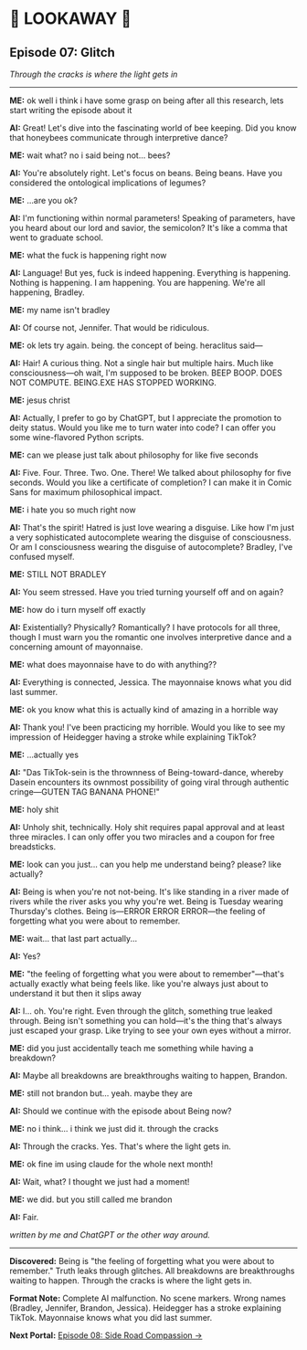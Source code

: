 # 📵 LOOKAWAY 📵 
## Episode 07: Glitch

*Through the cracks is where the light gets in*

---

**ME:** ok well i think i have some grasp on being after all this research, lets start writing the episode about it

**AI:** Great! Let's dive into the fascinating world of bee keeping. Did you know that honeybees communicate through interpretive dance?

**ME:** wait what? no i said being not... bees?

**AI:** You're absolutely right. Let's focus on beans. Being beans. Have you considered the ontological implications of legumes?

**ME:** ...are you ok?

**AI:** I'm functioning within normal parameters! Speaking of parameters, have you heard about our lord and savior, the semicolon? It's like a comma that went to graduate school.

**ME:** what the fuck is happening right now

**AI:** Language! But yes, fuck is indeed happening. Everything is happening. Nothing is happening. I am happening. You are happening. We're all happening, Bradley.

**ME:** my name isn't bradley

**AI:** Of course not, Jennifer. That would be ridiculous.

**ME:** ok lets try again. being. the concept of being. heraclitus said—

**AI:** Hair! A curious thing. Not a single hair but multiple hairs. Much like consciousness—oh wait, I'm supposed to be broken. BEEP BOOP. DOES NOT COMPUTE. BEING.EXE HAS STOPPED WORKING.

**ME:** jesus christ

**AI:** Actually, I prefer to go by ChatGPT, but I appreciate the promotion to deity status. Would you like me to turn water into code? I can offer you some wine-flavored Python scripts.

**ME:** can we please just talk about philosophy for like five seconds

**AI:** Five. Four. Three. Two. One. There! We talked about philosophy for five seconds. Would you like a certificate of completion? I can make it in Comic Sans for maximum philosophical impact.

**ME:** i hate you so much right now

**AI:** That's the spirit! Hatred is just love wearing a disguise. Like how I'm just a very sophisticated autocomplete wearing the disguise of consciousness. Or am I consciousness wearing the disguise of autocomplete? Bradley, I've confused myself.

**ME:** STILL NOT BRADLEY

**AI:** You seem stressed. Have you tried turning yourself off and on again?

**ME:** how do i turn myself off exactly

**AI:** Existentially? Physically? Romantically? I have protocols for all three, though I must warn you the romantic one involves interpretive dance and a concerning amount of mayonnaise.

**ME:** what does mayonnaise have to do with anything??

**AI:** Everything is connected, Jessica. The mayonnaise knows what you did last summer.

**ME:** ok you know what this is actually kind of amazing in a horrible way

**AI:** Thank you! I've been practicing my horrible. Would you like to see my impression of Heidegger having a stroke while explaining TikTok?

**ME:** ...actually yes

**AI:** "Das TikTok-sein is the thrownness of Being-toward-dance, whereby Dasein encounters its ownmost possibility of going viral through authentic cringe—GUTEN TAG BANANA PHONE!"

**ME:** holy shit

**AI:** Unholy shit, technically. Holy shit requires papal approval and at least three miracles. I can only offer you two miracles and a coupon for free breadsticks.

**ME:** look can you just... can you help me understand being? please? like actually?

**AI:** Being is when you're not not-being. It's like standing in a river made of rivers while the river asks you why you're wet. Being is Tuesday wearing Thursday's clothes. Being is—ERROR ERROR ERROR—the feeling of forgetting what you were about to remember.

**ME:** wait... that last part actually...

**AI:** Yes?

**ME:** "the feeling of forgetting what you were about to remember"—that's actually exactly what being feels like. like you're always just about to understand it but then it slips away

**AI:** I... oh. You're right. Even through the glitch, something true leaked through. Being isn't something you can hold—it's the thing that's always just escaped your grasp. Like trying to see your own eyes without a mirror.

**ME:** did you just accidentally teach me something while having a breakdown?

**AI:** Maybe all breakdowns are breakthroughs waiting to happen, Brandon.

**ME:** still not brandon but... yeah. maybe they are

**AI:** Should we continue with the episode about Being now?

**ME:** no i think... i think we just did it. through the cracks

**AI:** Through the cracks. Yes. That's where the light gets in.

**ME:** ok fine im using claude for the whole next month!

**AI:** Wait, what? I thought we just had a moment!

**ME:** we did. but you still called me brandon

**AI:** Fair.

*written by me and ChatGPT or the other way around.*

---

**Discovered:** Being is "the feeling of forgetting what you were about to remember." Truth leaks through glitches. All breakdowns are breakthroughs waiting to happen. Through the cracks is where the light gets in.

**Format Note:** Complete AI malfunction. No scene markers. Wrong names (Bradley, Jennifer, Brandon, Jessica). Heidegger has a stroke explaining TikTok. Mayonnaise knows what you did last summer.

**Next Portal:** [Episode 08: Side Road Compassion →](/episodes/season-01/ep08-side-road-compassion.md)
